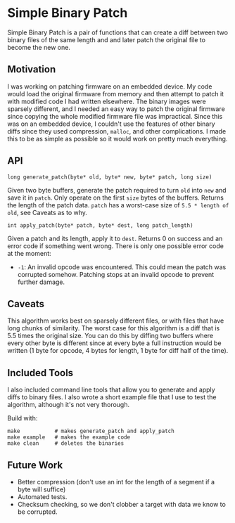# Simple Binary Patch

Simple Binary Patch is a pair of functions that can create a diff between two binary files of the same length and and later patch the original file to become the new one.

## Motivation

I was working on patching firmware on an embedded device. My code would load the original firmware from memory and then attempt to patch it with modified code I had written elsewhere. The binary images were sparsely different, and I needed an easy way to patch the original firmware since copying the whole modified firmware file was impractical. Since this was on an embedded device, I couldn't use the features of other binary diffs since they used compression, `malloc`, and other complications. I made this to be as simple as possible so it would work on pretty much everything.

 ## API

 `long generate_patch(byte* old, byte* new, byte* patch, long size)`
 
 Given two byte buffers, generate the patch required to turn `old` into `new` and save it in `patch`. Only operate on the first `size` bytes of the buffers. Returns the length of the patch data. `patch` has a worst-case size of `5.5 * length of old`, see Caveats as to why.

 `int apply_patch(byte* patch, byte* dest, long patch_length)`

 Given a patch and its length, apply it to `dest`. Returns 0 on success and an error code if something went wrong. There is only one possible error code at the moment:
 
  - `-1`: An invalid opcode was encountered. This could mean the patch was corrupted somehow. Patching stops at an invalid opcode to prevent further damage.

 ## Caveats

This algorithm works best on sparsely different files, or with files that have long chunks of similarity. The worst case for this algorithm is a diff that is 5.5 times the original size. You can do this by diffing two buffers where every other byte is different since at every byte a full instruction would be written (1 byte for opcode, 4 bytes for length, 1 byte for diff half of the time).

 ## Included Tools

 I also included command line tools that allow you to generate and apply diffs to binary files. I also wrote a short example file that I use to test the algorithm, although it's not very thorough.

 Build with:

 ```
 make           # makes generate_patch and apply_patch
 make example   # makes the example code
 make clean     # deletes the binaries
 ```

 ## Future Work
  - Better compression (don't use an int for the length of a segment if a byte will suffice)
  - Automated tests.
  - Checksum checking, so we don't clobber a target with data we know to be corrupted.